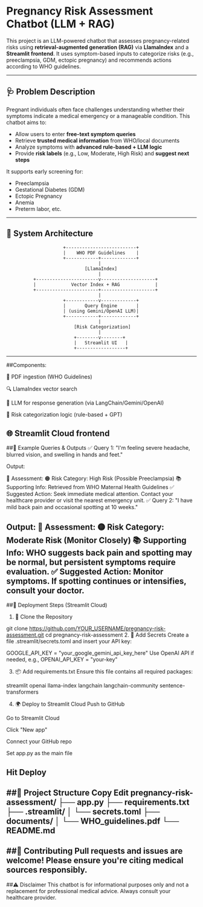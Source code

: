 # Pregnancy Risk Assessment Chatbot (LLM + RAG)

This project is an LLM-powered chatbot that assesses pregnancy-related risks using **retrieval-augmented generation (RAG)** via **LlamaIndex** and a **Streamlit frontend**. It uses symptom-based inputs to categorize risks (e.g., preeclampsia, GDM, ectopic pregnancy) and recommends actions according to WHO guidelines.

---

## 🩺 Problem Description

Pregnant individuals often face challenges understanding whether their symptoms indicate a medical emergency or a manageable condition. This chatbot aims to:

- Allow users to enter **free-text symptom queries**
- Retrieve **trusted medical information** from WHO/local documents
- Analyze symptoms with **advanced rule-based + LLM logic**
- Provide **risk labels** (e.g., Low, Moderate, High Risk) and **suggest next steps**

It supports early screening for:
- Preeclampsia
- Gestational Diabetes (GDM)
- Ectopic Pregnancy
- Anemia
- Preterm labor, etc.

---

## 🧠 System Architecture

```plaintext
                     +--------------------------+
                     |    WHO PDF Guidelines    |
                     +------------+-------------+
                                  |
                             [LlamaIndex]
                                  |
          +-----------------------v--------------------+
          |             Vector Index + RAG             |
          +-----------------------+--------------------+
                                  |
                     +------------v-------------+
                     |       Query Engine       |
                     | (using Gemini/OpenAI LLM)|
                     +------------+-------------+
                                  |
                         [Risk Categorization]
                                  |
                         +--------v--------+
                         |   Streamlit UI   |
                         +------------------+
```
---
##Components:

📄 PDF ingestion (WHO Guidelines)

🔍 LlamaIndex vector search

🤖 LLM for response generation (via LangChain/Gemini/OpenAI)

🧠 Risk categorization logic (rule-based + GPT)

🌐 Streamlit Cloud frontend
---
##💬 Example Queries & Outputs
✅ Query 1:
"I'm feeling severe headache, blurred vision, and swelling in hands and feet."

Output:

🤖 Assessment:
🟠 Risk Category: High Risk (Possible Preeclampsia)
📚 Supporting Info: Retrieved from WHO Maternal Health Guidelines
✅ Suggested Action: Seek immediate medical attention. Contact your healthcare provider or visit the nearest emergency unit.
✅ Query 2:
"I have mild back pain and occasional spotting at 10 weeks."

Output:
🤖 Assessment:
🟡 Risk Category: Moderate Risk (Monitor Closely)
📚 Supporting Info: WHO suggests back pain and spotting may be normal, but persistent symptoms require evaluation.
✅ Suggested Action: Monitor symptoms. If spotting continues or intensifies, consult your doctor.
---
##🚀 Deployment Steps (Streamlit Cloud)
1. 🔧 Clone the Repository

git clone https://github.com/YOUR_USERNAME/pregnancy-risk-assessment.git
cd pregnancy-risk-assessment
2. 📄 Add Secrets
Create a file .streamlit/secrets.toml and insert your API key:

GOOGLE_API_KEY = "your_google_gemini_api_key_here"
Use OpenAI API if needed, e.g., OPENAI_API_KEY = "your-key"

3. 📦 Add requirements.txt
Ensure this file contains all required packages:

streamlit
openai
llama-index
langchain
langchain-community
sentence-transformers

4. 🌍 Deploy to Streamlit Cloud
Push to GitHub

Go to Streamlit Cloud

Click "New app"

Connect your GitHub repo

Set app.py as the main file

Hit Deploy
---
##📁 Project Structure
Copy
Edit
pregnancy-risk-assessment/
├── app.py
├── requirements.txt
├── .streamlit/
│   └── secrets.toml
├── documents/
│   └── WHO_guidelines.pdf
└── README.md
---
##🤝 Contributing
Pull requests and issues are welcome! Please ensure you're citing medical sources responsibly.
---
##⚠️ Disclaimer
This chatbot is for informational purposes only and not a replacement for professional medical advice. Always consult your healthcare provider.
